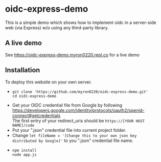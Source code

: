 # oidc-express-demo
 This is a simple demo which shows how to implement oidc in a server-side web (via Express) w/o using any third-party library.

## A live demo
 See https://oidc-express-demo.myron0220.repl.co for a live demo
 
## Installation
 To deploy this website on your own server.
 - ```
   git clone 'https://github.com/myron0220/oidc-express-demo.git'
   cd oidc-express-demo
   ```
 - Get your OIDC credential file from Google by following  
   https://developers.google.com/identity/protocols/oauth2/openid-connect#getcredentials  
   The first entry of your redirect_uris should be ```https://[YOUR HOST NAME]/code```
 - Put your ".json" credential file into current project folder.
 - Change ```let fileName = '[Change this to your own json key distributed by Google]'``` to you ".json" credential file name.
 - ```
   npm install
   node app.js
   ```
 
